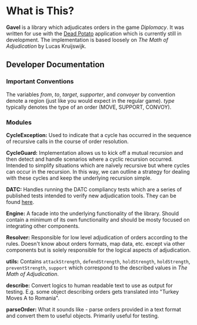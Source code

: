 # What is This?

__Gavel__ is a library which adjudicates orders in the game _Diplomacy_. It was written for use with the [Dead Potato](http://deadpotato.org) application which is currently still in development. The implementation is based loosely on _The Math of Adjudication_ by Lucas Kruijswijk.

## Developer Documentation

### Important Conventions

The variables _from_, _to_, _target_, _supporter_, and _convoyer_ by convention denote a region (just like you would expect in the regular game). _type_ typically denotes the type of an order (MOVE, SUPPORT, CONVOY).

### Modules
__CycleException:__ Used to indicate that a cycle has occurred in the sequence of recursive calls in the course of order resolution.

__CycleGuard:__ Implementation allows us to kick off a mutual recursion and then detect and handle scenarios where a cyclic recursion occurred. Intended to simplify situations which are naïvely recursive but where cycles can occur in the recursion. In this way, we can outline a strategy for dealing with these cycles and keep the underlying recursion simple.

__DATC:__ Handles running the DATC compliancy tests which are a series of published tests intended to verify new adjudication tools. They can be found [here](http://web.inter.nl.net/users/L.B.Kruijswijk/).

__Engine:__ A facade into the underlying functionality of the library. Should contain a minimum of its own functionality and should be mosty focused on integrating other components.

__Resolver:__ Responsible for low level adjudication of orders according to the rules. Doesn't know about orders formats, map data, etc. except via other components but is solely responsible for the logical aspects of adjudication.

__utils:__ Contains `attackStrength`, `defendStrength`, `holdStrength`, `holdStrength`, `preventStrength`, `support` which correspond to the described values in _The Math of Adjudication_.

__describe:__ Convert logics to human readable text to use as output for testing. E.g. some object describing orders gets translated into "Turkey Moves A to Romania".

__parseOrder:__ What it sounds like - parse orders provided in a text format and convert them to useful objects. Primarily useful for testing.
